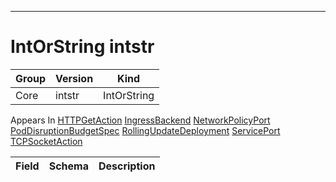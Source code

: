 

-----------
# IntOrString intstr



Group        | Version     | Kind
------------ | ---------- | -----------
Core | intstr | IntOrString









<aside class="notice">
Appears In <a href="#httpgetaction-v1">HTTPGetAction</a> <a href="#ingressbackend-v1beta1">IngressBackend</a> <a href="#networkpolicyport-v1beta1">NetworkPolicyPort</a> <a href="#poddisruptionbudgetspec-v1alpha1">PodDisruptionBudgetSpec</a> <a href="#rollingupdatedeployment-v1beta1">RollingUpdateDeployment</a> <a href="#serviceport-v1">ServicePort</a> <a href="#tcpsocketaction-v1">TCPSocketAction</a> </aside>

Field        | Schema     | Description
------------ | ---------- | -----------






